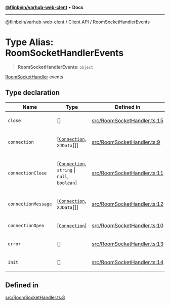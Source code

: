 [**@flinbein/varhub-web-clent**](../../README.md) • **Docs**

***

[@flinbein/varhub-web-clent](../../README.md) / [Client API](../README.md) / RoomSocketHandlerEvents

# Type Alias: RoomSocketHandlerEvents

> **RoomSocketHandlerEvents**: `object`

[RoomSocketHandler](../classes/RoomSocketHandler.md) events

## Type declaration

<table>
<thead>
<tr>
<th>Name</th>
<th>Type</th>
<th>Defined in</th>
</tr>
</thead>
<tbody>
<tr>
<td>

`close`

</td>
<td>

[]

</td>
<td>

[src/RoomSocketHandler.ts:15](https://github.com/flinbein/varhub-web-client/blob/9ecf9faa0473dfd9f06f675501d3dfc1416cf094/src/RoomSocketHandler.ts#L15)

</td>
</tr>
<tr>
<td>

`connection`

</td>
<td>

[[`Connection`](../classes/Connection.md), `XJData`[]]

</td>
<td>

[src/RoomSocketHandler.ts:9](https://github.com/flinbein/varhub-web-client/blob/9ecf9faa0473dfd9f06f675501d3dfc1416cf094/src/RoomSocketHandler.ts#L9)

</td>
</tr>
<tr>
<td>

`connectionClose`

</td>
<td>

[[`Connection`](../classes/Connection.md), `string` \| `null`, `boolean`]

</td>
<td>

[src/RoomSocketHandler.ts:11](https://github.com/flinbein/varhub-web-client/blob/9ecf9faa0473dfd9f06f675501d3dfc1416cf094/src/RoomSocketHandler.ts#L11)

</td>
</tr>
<tr>
<td>

`connectionMessage`

</td>
<td>

[[`Connection`](../classes/Connection.md), `XJData`[]]

</td>
<td>

[src/RoomSocketHandler.ts:12](https://github.com/flinbein/varhub-web-client/blob/9ecf9faa0473dfd9f06f675501d3dfc1416cf094/src/RoomSocketHandler.ts#L12)

</td>
</tr>
<tr>
<td>

`connectionOpen`

</td>
<td>

[[`Connection`](../classes/Connection.md)]

</td>
<td>

[src/RoomSocketHandler.ts:10](https://github.com/flinbein/varhub-web-client/blob/9ecf9faa0473dfd9f06f675501d3dfc1416cf094/src/RoomSocketHandler.ts#L10)

</td>
</tr>
<tr>
<td>

`error`

</td>
<td>

[]

</td>
<td>

[src/RoomSocketHandler.ts:13](https://github.com/flinbein/varhub-web-client/blob/9ecf9faa0473dfd9f06f675501d3dfc1416cf094/src/RoomSocketHandler.ts#L13)

</td>
</tr>
<tr>
<td>

`init`

</td>
<td>

[]

</td>
<td>

[src/RoomSocketHandler.ts:14](https://github.com/flinbein/varhub-web-client/blob/9ecf9faa0473dfd9f06f675501d3dfc1416cf094/src/RoomSocketHandler.ts#L14)

</td>
</tr>
</tbody>
</table>

## Defined in

[src/RoomSocketHandler.ts:8](https://github.com/flinbein/varhub-web-client/blob/9ecf9faa0473dfd9f06f675501d3dfc1416cf094/src/RoomSocketHandler.ts#L8)
